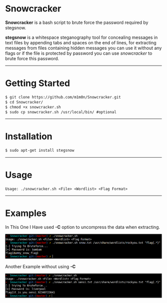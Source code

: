 # Snowcracker
**Snowcracker** is a bash script to brute force the password required by stegsnow.

**stegsnow** is a whitespace steganography tool for concealing messages in text files by appending tabs and spaces on the end of lines, for extracting messages from files containing hidden messages you can use it without any flags or if the file is protected by password you can use _snowcracker_ to brute force this password.

---

# Getting Started
```
$ git clone https://github.com/m1m0n/Snowcracker.git
$ cd Snowcracker/
$ chmod +x snowcracker.sh
$ sudo cp snowcracker.sh /usr/local/bin/ #optional
```

---

# Installation
```bash
$ sudo apt-get install stegsnow
```

---

# Usage
```
Usage: ./snowcracker.sh <File> <Wordlist> <Flag Format>
```

---

# Examples
In This One I Have used **-C** option to uncompress the data when extracting.

![Example1](./ex1.png)


Another Example without using **-C**

![Example2](./ex2.png)

